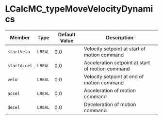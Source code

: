 # LCalcMC_typeMoveVelocityDynamics

| Member | Type | Default Value | Description |
|--------|------|---------------|-------------|
| `startVelo` | `LREAL` | 0.0 | Velocity setpoint at start of motion command |
| `startAccel` | `LREAL` | 0.0 | Acceleration setpoint at start of motion command |
| `velo` | `LREAL` | 0.0 | Velocity setpoint at end of motion command |
| `accel` | `LREAL` | 0.0 | Acceleration of motion command |
| `decel` | `LREAL` | 0.0 | Deceleration of motion command |
